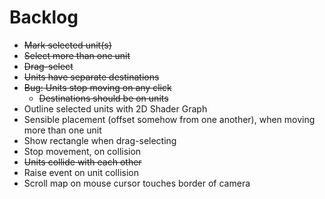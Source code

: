 # Backlog

* ~~Mark selected unit(s)~~
* ~~Select more than one unit~~
* ~~Drag-select~~
* ~~Units have separate destinations~~
* ~~Bug: Units stop moving on any click~~
    * ~~Destinations should be on units~~
* Outline selected units with 2D Shader Graph
* Sensible placement (offset somehow from one another), when moving more than one unit
* Show rectangle when drag-selecting
* Stop movement, on collision
* ~~Units collide with each other~~
* Raise event on unit collision
* Scroll map on mouse cursor touches border of camera